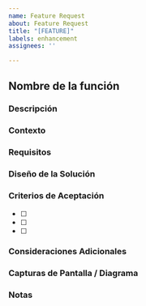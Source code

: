 ```yaml
---
name: Feature Request
about: Feature Request
title: "[FEATURE]"
labels: enhancement
assignees: ''

---
```


## Nombre de la función

### Descripción

<!-- Describa detalladamente la función propuesta. ¿Qué problema resuelve? ¿Qué beneficios aporta? -->

### Contexto

<!-- Proporcione cualquier contexto adicional necesario para entender la propuesta. ¿Cómo se relaciona con las funcionalidades actuales? ¿Qué parte del sistema se verá afectada? -->

### Requisitos

<!-- Liste los requisitos necesarios para implementar esta función. Esto puede incluir cambios en la base de datos, nuevas dependencias, cambios en la configuración, etc. -->

### Diseño de la Solución

<!-- Describa cómo se implementará la función propuesta. Esto puede incluir diagramas, ejemplos de código, estructuras de datos, etc. -->

### Criterios de Aceptación

<!-- Liste los criterios que deben cumplirse para considerar que la función está completada y funcionando correctamente. -->

- [ ] <!-- Ejemplo: La nueva API devuelve los datos correctos en el formato esperado -->
- [ ] <!-- Ejemplo: Las pruebas unitarias y de integración pasan correctamente -->
- [ ] <!-- Ejemplo: La documentación está actualizada para reflejar los cambios -->

### Consideraciones Adicionales

<!-- Mencione cualquier otra consideración importante. Esto puede incluir posibles impactos en el rendimiento, problemas de compatibilidad, riesgos, etc. -->

### Capturas de Pantalla / Diagrama

<!-- Opcional: Añada cualquier captura de pantalla o diagrama que ayude a entender mejor la propuesta. -->

### Notas

<!-- Cualquier otra nota o comentario adicional -->
